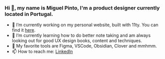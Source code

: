 ### Hi 👋, my name is Miguel Pinto, I'm a product designer currently located in Portugal.

- 🔭 I’m currently working on my personal website, built with 11ty. You can find it [here](https://www.miguelslp.com/).
- 🌱 I’m currently learning how to do better note taking and am always looking out for good UX design books, content and techniques.
- 🔧 My favorite tools are Figma, VSCode, Obsidian, Clover and mmhmm.
- 📫 How to reach me: [LinkedIn](https://www.linkedin.com/in/miguelslp)

